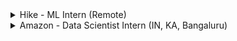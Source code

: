 
<details>
  <summary>Hike - ML Intern (Remote) </summary>
 <br>
 <h1>About</h1>
 
##### Skills & Experience We're Looking For 👨‍💻
  
* B.tech/MS from a top Tier institute (preferably final year of Computer Science/Mathematics & Computing/Electronics & Communication/Physics/Statistics)
* Strong programming abilities, especially Python Scientific Stack (Numpy, Pandas, Scikit-Learn etc.)
* Solid foundations in Linear Algebra, Signal Processing, Optimization & Data Structures
* Exposure to Machine Learning - preferably, Deep Learning with Pytorch/Tensorflow.
* Excited about building cutting edge AI products in the fields of Computer Vision, Graphics, Audio, AR/VR etc.
* Relentless passion to learn, own & deliver user delight.
* Willingness to evolve into full time ML-Engg/ML-Scientist at Hike over the coming year or so.
* Bonus: Familiarity with one or more of the following tech - Android, Javascript and Unity.
<br>

[official website link](https://www.linkedin.com/jobs/view/2984233909/)
</details>


<details>
  <summary>Amazon - Data Scientist Intern (IN, KA, Bangaluru) </summary>
 <br>
 <h1>About</h1>
 
##### Skills & Experience We're Looking For 👨‍💻
 
 ###### BASIC QUALIFICATIONS
 
* Record of delivering large analytical solutions with business impact
* Experience on R/SAS/Matlab and SQL
* Excellent Microsoft Office skills, including a strong working knowledge of Excel
* Problem solving ability and passion for big data
* Excellent communication and data presentation skills
* Fluent written and spoken English

 ###### PREFERRED QUALIFICATIONS
 
* Masters or equivalent advanced degree in Computer Science, Computer Engineering, Statistics, Mathematics or related technical discipline. Hands-on experience and project based learning in computer science, engineering or mathematics is preferred.
* Academic experience in manipulating/transforming data, model selection, model training, cross-validation and deployment at scale.
* Academic or Project Experience with Machine and Deep Learning toolkits such as MXNet, TensorFlow, Caffe and PyTorch.
* Academic Experience with Big Data platforms like Apache Spark and Hadoop.
* Familiarity with data processing with Python, R & SQL.
* Familiarity with AWS services related to AI/ML highly desirable, particularly Amazon EMR, AWS Lambda, SageMaker, Machine Learning, IoT, Amazon DynamoDB, Amazon S3, Amazon EC2 Container Service, Green Grass etc.
<br>

[Official website link](https://www.amazon.jobs/en/jobs/2213292/data-scientist-intern)
</details>
